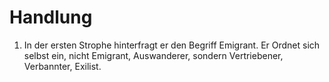 # Handlung

1. In der ersten Strophe hinterfragt er den Begriff Emigrant. Er Ordnet sich selbst ein, nicht Emigrant, Auswanderer, sondern Vertriebener, Verbannter, Exilist.
